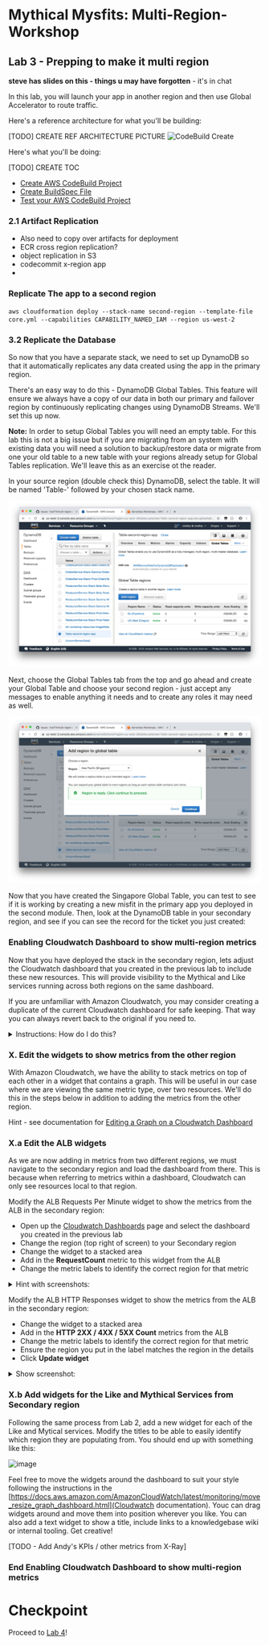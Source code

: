 # Mythical Mysfits: Multi-Region-Workshop

## Lab 3 - Prepping to make it multi region
**steve has slides on this - things u may have forgotten** - it's in chat

In this lab, you will launch your app in another region and then use Global Accelerator to route traffic. 

Here's a reference architecture for what you'll be building:

[TODO] CREATE REF ARCHITECTURE PICTURE
![CodeBuild Create](images/arch-codebuild.png)

Here's what you'll be doing:

[TODO] CREATE TOC
* [Create AWS CodeBuild Project](#create-aws-codebuild-project)
* [Create BuildSpec File](#create-buildspec-file)
* [Test your AWS CodeBuild Project](#test-your-aws-codebuild-project)

### 2.1 Artifact Replication
- Also need to copy over artifacts for deployment
- ECR cross region replication?
- object replication in S3
- codecommit x-region app
- 

### Replicate The app to a second region

    aws cloudformation deploy --stack-name second-region --template-file core.yml --capabilities CAPABILITY_NAMED_IAM --region us-west-2

### 3.2 Replicate the Database

So now that you have a separate stack, we need to set up DynamoDB so that it automatically replicates any data created using the app in the primary region.

There's an easy way to do this - DynamoDB Global Tables. This feature will ensure we always have a copy of our data in both our primary and failover region by continuously replicating changes using DynamoDB Streams. We'll set this up now.

**Note:** In order to setup Global Tables you will need an empty table. For this lab this is not a big issue but if you are migrating from an system with existing data you will need a solution to backup/restore data or migrate from one your old table to a new table with your regions already setup for Global Tables replication. We'll leave this as an exercise ot the reader.

In your source region (double check this) DynamoDB, select the table. It will be named 'Table-' followed by your chosen stack name.

![Configure DynamoDB with Global Tables](../images/03-ddb-global-tables-screen.png)

Next, choose the Global Tables tab from the top and go ahead and create your Global Table and choose your second region - just accept any messages to enable anything it needs and to create any roles it may need as well.

![Configure DynamoDB with Global Tables](../images/03-ddb-global-tables-config.png)

Now that you have created the Singapore Global Table, you can test to see if it is working by creating a new misfit in the primary app you deployed in the second module. Then, look at the DynamoDB table in your secondary region, and see if you can see the record for the ticket you just created:


### Enabling Cloudwatch Dashboard to show multi-region metrics

Now that you have deployed the stack in the secondary region, lets adjust the Cloudwatch dashboard that you created in the previous lab to include these new resources. This will provide visibility to the Mythical and Like services running across both regions on the same dashboard.

If you are unfamiliar with Amazon Cloudwatch, you may consider creating a duplicate of the current Cloudwatch dashboard for safe keeping. That way you can always revert back to the original if you need to.

<details>
    <summary>Instructions: How do I do this?</summary>
    
* Select the Cloudwatch dashboard you wish to duplicate
* Click **Actions** followed by **Save dashboard as...**
* Enter a name for the new dashboard - **BackupOfMyDashboard**
* Click **Save dashboard**

</details>





### X. Edit the widgets to show metrics from the other region

With Amazon Cloudwatch, we have the ability to stack metrics on top of each other in a widget that contains a graph. This will be useful in our case where we are viewing the same metric type, over two resources. We'll do this in the steps below in addition to adding the metrics from the other region.

Hint - see documentation for [Editing a Graph on a Cloudwatch Dashboard](https://docs.aws.amazon.com/AmazonCloudWatch/latest/monitoring/edit_graph_dashboard.html)

### X.a Edit the ALB widgets

As we are now adding in metrics from two different regions, we must navigate to the secondary region and load the dashboard from there. This is because when referring to metrics within a dashboard, Cloudwatch can only see resources local to that region.

Modify the ALB Requests Per Minute widget to show the metrics from the ALB in the secondary region:

* Open up the [Cloudwatch Dashboards](https://us-west-2.console.aws.amazon.com/cloudwatch/home?region=us-west-2#dashboards:) page and select the dashboard you created in the previous lab
* Change the region (top right of screen) to your Secondary region
* Change the widget to a stacked area
* Add in the **RequestCount** metric to this widget from the ALB
* Change the metric labels to identify the correct region for that metric

<details>
    <summary>Hint with screenshots:</summary>

* Hover over the widget and select Edit in the top right hand corner
![image](https://user-images.githubusercontent.com/23423809/69213104-03420380-0b18-11ea-8cff-e25b09c70fb5.png)
* Change the graph type from a Line to Stacked Area. Then select the All Metrics tab and add in the **requestcount** metric from the ALB
![image](https://user-images.githubusercontent.com/23423809/69213968-83696880-0b1a-11ea-9d71-18a2c1dbfd62.png)
* Select Graphed Metrics and change the label to match the region
![image](https://user-images.githubusercontent.com/23423809/69214232-2d48f500-0b1b-11ea-83a4-2ae1e7dfeade.png)
* Click **Update widget**
    </details>

Modify the ALB HTTP Responses widget to show the metrics from the ALB in the secondary region:

* Change the widget to a stacked area
* Add in the **HTTP 2XX / 4XX / 5XX Count** metrics from the ALB
* Change the metric labels to identify the correct region for that metric
* Ensure the region you put in the label matches the region in the details
* Click **Update widget**

<details>
<summary>Show screenshot:</summary>
    
![image](https://user-images.githubusercontent.com/23423809/69214680-7188c500-0b1c-11ea-8a81-cdb1d549dfb9.png)

</details>
    
    
### X.b Add widgets for the Like and Mythical Services from Secondary region

Following the same process from Lab 2, add a new widget for each of the Like and Mytical services. Modify the titles to be able to easily identify which region they are populating from. You should end up with something like this:

![image](https://user-images.githubusercontent.com/23423809/69214987-46eb3c00-0b1d-11ea-8317-94c55dad4af2.png)

Feel free to move the widgets around the dashboard to suit your style following the instructions in the [https://docs.aws.amazon.com/AmazonCloudWatch/latest/monitoring/move_resize_graph_dashboard.html](Cloudwatch documentation).
Youc can drag widgets around and move them into position wherever you like. You can also add a text widget to show a title, include links to a knowledgebase wiki or internal tooling. Get creative!

[TODO - Add Andy's KPIs / other metrics from X-Ray]


### End Enabling Cloudwatch Dashboard to show multi-region metrics



# Checkpoint 

Proceed to [Lab 4](../lab-4-globalacc)!
